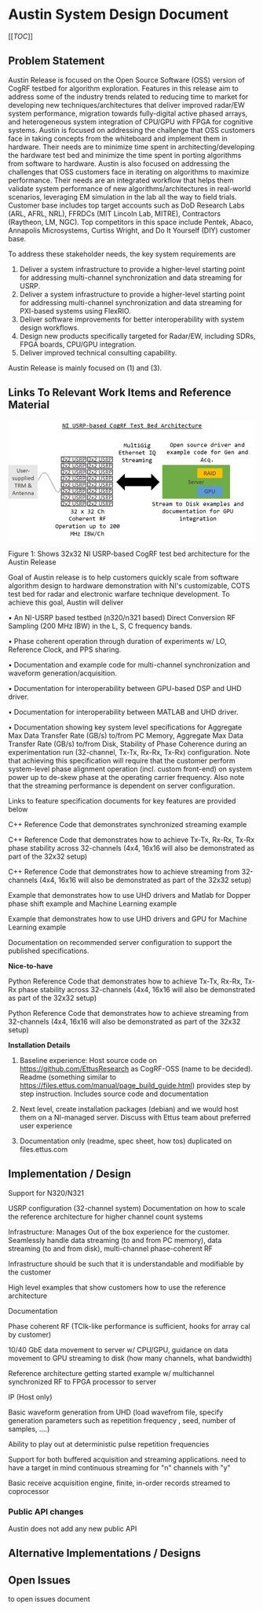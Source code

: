# Austin System Design Document

[[_TOC_]]

## Problem Statement
<!-- 
   Brief description of the feature and the work involved to implement it.
-->

Austin Release is focused on the Open Source Software (OSS) version of CogRF testbed for algorithm exploration. Features in this release aim to address some of the industry trends related to reducing time to market for developing new techniques/architectures that deliver improved radar/EW system performance, migration towards fully-digital active phased arrays, and heterogeneous system integration of CPU/GPU with FPGA for cognitive systems. Austin is focused on addressing the challenge that OSS customers face in taking concepts from the whiteboard and implement them in hardware. Their needs are to minimize time spent in architecting/developing the hardware test bed and minimize the time spent in porting algorithms from software to hardware. Austin is also focused on addressing the challenges that OSS customers face in iterating on algorithms to maximize performance. Their needs are an integrated workflow that helps them validate system performance of new algorithms/architectures in real-world scenarios, leveraging EM simulation in the lab all the way to field trials. Customer base includes top target accounts such as DoD Research Labs (ARL, AFRL, NRL), FFRDCs (MIT Lincoln Lab, MITRE), Contractors (Raytheon, LM, NGC). Top competitors in this space include Pentek, Abaco, Annapolis Microsystems, Curtiss Wright, and Do It Yourself (DIY) customer base.

To address these stakeholder needs, the key system requirements are

1. Deliver a system infrastructure to provide a higher-level starting point for addressing multi-channel synchronization and data streaming for USRP.
2. Deliver a system infrastructure to provide a higher-level starting point for addressing multi-channel synchronization and data streaming for PXI-based systems using FlexRIO.
3. Deliver software improvements for better interoperability with system design workflows.
4. Design new products specifically targeted for Radar/EW, including SDRs, FPGA boards, CPU/GPU integration.
5. Deliver improved technical consulting capability.

Austin Release is mainly focused on (1) and (3).

## Links To Relevant Work Items and Reference Material
<!-- 
   Include links to the work items this design addresses.
   Include links to any other meaningful reference material.
-->



![Design](.\Design.png)

Figure 1: Shows 32x32 NI USRP-based CogRF test bed architecture for the Austin Release

Goal of Austin release is to help customers quickly scale from software algorithm design to hardware demonstration with NI's customizable, COTS test bed for radar and electronic warfare technique development. To achieve this goal, Austin will deliver 

•  An NI-USRP based testbed (n320/n321 based) Direct Conversion RF Sampling (200 MHz IBW) in the L, S, C frequency bands.

•  Phase coherent operation through duration of experiments w/ LO, Reference Clock, and PPS sharing.

•  Documentation and example code for multi-channel synchronization and waveform generation/acquisition.

•  Documentation for interoperability between GPU-based DSP and UHD driver.

•  Documentation for interoperability between MATLAB and UHD driver.

•  Documentation showing key system level specifications for Aggregate Max Data Transfer Rate (GB/s) to/from PC Memory, Aggregate Max Data Transfer Rate (GB/s) to/from Disk, Stability of Phase Coherence during an experimentation run (32-channel, Tx-Tx, Rx-Rx, Tx-Rx) configuration. Note that achieving this specification will require that the customer perform system-level phase alignment operation (incl. custom front-end) on system power up to de-skew phase at the operating carrier frequency. Also note that the streaming performance is dependent on server configuration.

Links to feature specification documents for key features are provided below

C++ Reference Code that demonstrates synchronized streaming example



C++ Reference Code that demonstrates how to achieve Tx-Tx, Rx-Rx, Tx-Rx phase stability across 32-channels (4x4, 16x16 will also be demonstrated as part of the 32x32 setup) <add link to feature spec>

C++ Reference Code that demonstrates how to achieve streaming from  32-channels (4x4, 16x16 will also be demonstrated as part of the 32x32 setup) <add link to feature spec>

Example that demonstrates how to use UHD drivers and Matlab for Dopper phase shift example and Machine Learning example

Example that demonstrates how to use UHD drivers and GPU for Machine Learning example

Documentation on recommended server configuration to support the published specifications. 

**Nice-to-have**

Python Reference Code that demonstrates how to achieve Tx-Tx, Rx-Rx, Tx-Rx phase stability across 32-channels (4x4, 16x16 will also be demonstrated as part of the 32x32 setup) <add link to feature spec>

Python Reference Code that demonstrates how to achieve streaming from  32-channels (4x4, 16x16 will also be demonstrated as part of the 32x32 setup) <add link to feature spec>

**Installation Details**



1. Baseline experience: Host source code on https://github.com/EttusResearch as CogRF-OSS (name to be decided). Readme (something similar to https://files.ettus.com/manual/page_build_guide.html) provides step by step instruction. Includes source code and documentation

2. Next level, create installation packages (debian) and we would host them on a NI-managed server. Discuss with Ettus team about preferred user experience
3. Documentation only (readme, spec sheet, how tos) duplicated on files.ettus.com

## Implementation / Design
<!-- 
   Describe the implementation and what systems will be affected. Items to consider include:
   * Does this design follow an existing design in the code
   * Does this design create new requirements on clients
   * Does the design have any performance considerations
   * What are unique aspects of this design and how are they going to be handled
   * Are there UX considerations that need to be accounted for
-->

Support for N320/N321​

USRP configuration (32-channel system)
Documentation on how to scale the reference architecture for higher channel count systems

Infrastructure: Manages Out of the box experience for the customer. Seamlessly handle data streaming (to and from PC memory), data streaming (to and from disk), multi-channel phase-coherent RF

Infrastructure should be such that it is understandable and modifiable by the customer

High level examples that show customers how to use the reference architecture

Documentation 

Phase coherent RF (TClk-like performance is sufficient, hooks for array cal by customer)​

10/40 GbE data movement to server w/ CPU/GPU, guidance on data movement to GPU​
streaming to disk (how many channels, what bandwidth)

Reference architecture getting started example w/ multichannel synchronized RF to FPGA processor to server​

IP (Host only)​

Basic waveform generation from UHD​ (load wavefrom file, specify generation parameters such as repetition frequency
, seed, number of samples, ....)

Ability to play out at deterministic pulse repetition frequencies

Support for both buffered acquisition and streaming applications. need to have a target in mind
continuous streaming for "n" channels with "y"

Basic receive acquisition engine, finite, in-order records streamed to coprocessor​

### Public API changes
<!--
   Describe expected changes to the public API.
	Will any existing APIs be deprecated?
	Will new public APIs be introduced into the core product?
-->

Austin does not add any new public API

## Alternative Implementations / Designs
<!-- 
   Describe any design alternatives and discuss why they were rejected.
-->

## Open Issues
<!-- 
   Describe any open issues with the design that you need feedback on before proceeding.  It is expected that these issues will be resolved during the review process and this section will be removed when this documented in pulled into source.
-->

[Link]: https://ni.visualstudio.com/DevCentral/_wiki/wikis/AppCentral.wiki/15078/Project-Documentation

 to open issues document

